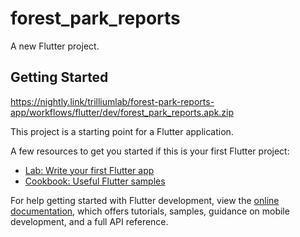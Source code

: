 # forest_park_reports

A new Flutter project.

## Getting Started

https://nightly.link/trilliumlab/forest-park-reports-app/workflows/flutter/dev/forest_park_reports.apk.zip

This project is a starting point for a Flutter application.

A few resources to get you started if this is your first Flutter project:

- [Lab: Write your first Flutter app](https://docs.flutter.dev/get-started/codelab)
- [Cookbook: Useful Flutter samples](https://docs.flutter.dev/cookbook)

For help getting started with Flutter development, view the
[online documentation](https://docs.flutter.dev/), which offers tutorials,
samples, guidance on mobile development, and a full API reference.
